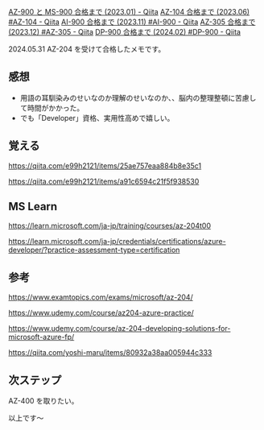 [AZ-900 と MS-900 合格まで (2023.01) - Qiita](https://qiita.com/e99h2121/items/4ee69f047e555990065d)
[AZ-104 合格まで (2023.06) #AZ-104 - Qiita](https://qiita.com/e99h2121/items/de97a5e78b083739b5a1)
[AI-900 合格まで (2023.11) #AI-900 - Qiita](https://qiita.com/e99h2121/items/f32fcf4648bdf33a5ebd)
[AZ-305 合格まで (2023.12) #AZ-305 - Qiita](https://qiita.com/e99h2121/items/18ed097e6ecb66aafb3f)
[DP-900 合格まで (2024.02) #DP-900 - Qiita](https://qiita.com/e99h2121/items/51bf98981bffa218a712)

2024.05.31 AZ-204 を受けて合格したメモです。

## 感想
- 用語の耳馴染みのせいなのか理解のせいなのか、、脳内の整理整頓に苦慮して時間がかかった。
- でも「Developer」資格、実用性高めで嬉しい。


## 覚える

https://qiita.com/e99h2121/items/25ae757eaa884b8e35c1

https://qiita.com/e99h2121/items/a91c6594c21f5f938530



## MS Learn

https://learn.microsoft.com/ja-jp/training/courses/az-204t00

https://learn.microsoft.com/ja-jp/credentials/certifications/azure-developer/?practice-assessment-type=certification



## 参考

https://www.examtopics.com/exams/microsoft/az-204/

https://www.udemy.com/course/az204-azure-practice/

https://www.udemy.com/course/az-204-developing-solutions-for-microsoft-azure-fp/

https://qiita.com/yoshi-maru/items/80932a38aa005944c333


## 次ステップ

AZ-400 を取りたい。

以上です～
